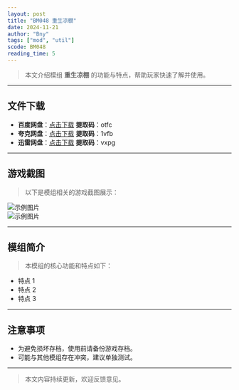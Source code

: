 ```yaml
---
layout: post
title: "BM048 重生凉棚"
date: 2024-11-21
author: "Bny"
tags: ["mod", "util"]
scode: BM048
reading_time: 5
---
```


> 本文介绍模组 **重生凉棚** 的功能与特点，帮助玩家快速了解并使用。

---





## 文件下载
- **百度网盘**：[点击下载](https://pan.baidu.com/s/1mt4VGrRnBg72LdGXE98uMg?pwd=otfc)  **提取码**：otfc  
- **夸克网盘**：[点击下载](https://pan.quark.cn/s/2e96c17da1bf?pwd=1vfb)  **提取码**：1vfb  
- **迅雷网盘**：[点击下载](https://pan.xunlei.com/s/VOCCbac9IL7qD5IUvE-GKmeDA1?pwd=vxpg)  **提取码**：vxpg  

---

## 游戏截图
> 以下是模组相关的游戏截图展示：

![示例图片](https://example.com/screenshot1.jpg)  
![示例图片](https://example.com/screenshot2.jpg)

---

## 模组简介
> 本模组的核心功能和特点如下：
- 特点 1
- 特点 2
- 特点 3

---

## 注意事项
- 为避免损坏存档，使用前请备份游戏存档。
- 可能与其他模组存在冲突，建议单独测试。

---

> 本文内容持续更新，欢迎反馈意见。
